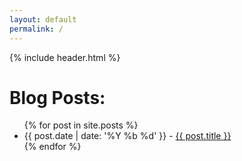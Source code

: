 ```yaml
---
layout: default
permalink: /
---
```

{% include header.html %}
<div>
<!-- Quantcast Tag -->
<script type="text/javascript">
var _qevents = _qevents || [];

(function() {
var elem = document.createElement('script');
elem.src = (document.location.protocol == "https:" ? "https://secure" : "http://edge") + ".quantserve.com/quant.js";
elem.async = true;
elem.type = "text/javascript";
var scpt = document.getElementsByTagName('script')[0];
scpt.parentNode.insertBefore(elem, scpt);
})();

_qevents.push({
qacct:"p-qns3YJDxX3eed"
});
</script>

<noscript>
<div style="display:none;">
<img src="//pixel.quantserve.com/pixel/p-qns3YJDxX3eed.gif" border="0" height="1" width="1" alt="Quantcast"/>
</div>
</noscript>
<!-- End Quantcast tag -->
</div>
<div class="blog">
    <h1>Blog Posts:</h1>
    <ul>
        {% for post in site.posts %}
        <li>
            <span class="date">{{ post.date | date: '%Y %b %d' }}</span> - <a href="{{ post.url }}">{{ post.title }}</a>
        </li>
        {% endfor %}
    </ul>
</div>